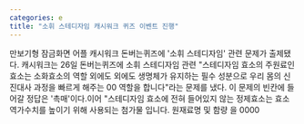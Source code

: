 ```yaml
---
categories: e
title: "소휘 스테디자임 캐시워크 퀴즈 이벤트 진행"
---
```

만보기형 잠금화면 어플 캐시워크 돈버는퀴즈에 &#39;소휘 스테디자임&#39; 관련 문제가 출제됐다. 캐시워크는 26일 돈버는퀴즈에 소휘 스테디자임 관련 "스테디자임 효소의 주원료인 효소는 소화효소의 역할 외에도 외에도 생명체가 유지하는 필수 성분으로 우리 몸의 신진대사 과정을 빠르게 해주는 00 역할을 합니다"라는 문제를 냈다. 이 문제의 빈칸에 들어갈 정답은 &#39;촉매&#39;이다.이어 "스테디자임 효소에 전혀 들어있지 않는 정제효소는 효소 역가수치를 높이기 위해 사용되는 첨가물 입니다. 원재료명 및 함량 을 0000